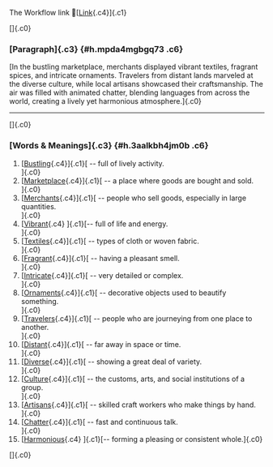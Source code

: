 The Workflow link
👏[[Link](https://www.google.com/url?q=http://www.google.com&sa=D&source=editors&ust=1757352287092074&usg=AOvVaw2aFsPCNllX7lX8muB2V6EE){.c4}]{.c1}

[]{.c0}

### [Paragraph]{.c3} {#h.mpda4mgbgq73 .c6}

[In the bustling marketplace, merchants displayed vibrant textiles,
fragrant spices, and intricate ornaments. Travelers from distant lands
marveled at the diverse culture, while local artisans showcased their
craftsmanship. The air was filled with animated chatter, blending
languages from across the world, creating a lively yet harmonious
atmosphere.]{.c0}

------------------------------------------------------------------------

[]{.c0}

### [Words & Meanings]{.c3} {#h.3aalkbh4jm0b .c6}

1.  [[Bustling](https://www.google.com/url?q=http://www.google.com&sa=D&source=editors&ust=1757352287092850&usg=AOvVaw0tcVFuabENt04JjXhR-Xvw){.c4}]{.c1}[ --
    full of lively activity.\
    ]{.c0}
2.  [[Marketplace](https://www.google.com/url?q=http://www.google.com&sa=D&source=editors&ust=1757352287093005&usg=AOvVaw2rBSQ2_hk0mS88f9X0XnQT){.c4}]{.c1}[ --
    a place where goods are bought and sold.\
    ]{.c0}
3.  [[Merchants](https://www.google.com/url?q=http://www.google.com&sa=D&source=editors&ust=1757352287093267&usg=AOvVaw3KbYWZwklRDKWC9ACi0TkV){.c4}]{.c1}[ --
    people who sell goods, especially in large quantities.\
    ]{.c0}
4.  [[Vibrant](https://www.google.com/url?q=http://www.google.com&sa=D&source=editors&ust=1757352287093557&usg=AOvVaw19lJjA6O-oKBPwWjK4I6oE){.c4}
    ]{.c1}[-- full of life and energy.\
    ]{.c0}
5.  [[Textiles](https://www.google.com/url?q=http://www.google.com&sa=D&source=editors&ust=1757352287093759&usg=AOvVaw1znJyloOfCLHmELCWO6Nc4){.c4}]{.c1}[ --
    types of cloth or woven fabric.\
    ]{.c0}
6.  [[Fragrant](https://www.google.com/url?q=http://www.google.com&sa=D&source=editors&ust=1757352287093946&usg=AOvVaw1PMmw9eu33rCTwZJjWRaEu){.c4}]{.c1}[ --
    having a pleasant smell.\
    ]{.c0}
7.  [[Intricate](https://www.google.com/url?q=http://www.google.com&sa=D&source=editors&ust=1757352287094182&usg=AOvVaw1PVCw2ps0LRJ9ddFWWDVg8){.c4}]{.c1}[ --
    very detailed or complex.\
    ]{.c0}
8.  [[Ornaments](https://www.google.com/url?q=http://www.google.com&sa=D&source=editors&ust=1757352287094435&usg=AOvVaw1Bj14Z9yezHQrmvdGwQRnB){.c4}]{.c1}[ --
    decorative objects used to beautify something.\
    ]{.c0}
9.  [[Travelers](https://www.google.com/url?q=http://www.google.com&sa=D&source=editors&ust=1757352287094678&usg=AOvVaw2AsS5SvVCBEQIqRE7o6OJA){.c4}]{.c1}[ --
    people who are journeying from one place to another.\
    ]{.c0}
10. [[Distant](https://www.google.com/url?q=http://www.google.com&sa=D&source=editors&ust=1757352287094889&usg=AOvVaw2blfvt5WQeTHItT5LREe1T){.c4}]{.c1}[ --
    far away in space or time.\
    ]{.c0}
11. [[Diverse](https://www.google.com/url?q=http://www.google.com&sa=D&source=editors&ust=1757352287095053&usg=AOvVaw3dMQM8D1kyIzU7WTxNKU-q){.c4}]{.c1}[ --
    showing a great deal of variety.\
    ]{.c0}
12. [[Culture](https://www.google.com/url?q=http://www.google.com&sa=D&source=editors&ust=1757352287095285&usg=AOvVaw1vOo_fdhPAmjNVpsTDkyui){.c4}]{.c1}[ --
    the customs, arts, and social institutions of a group.\
    ]{.c0}
13. [[Artisans](https://www.google.com/url?q=http://www.google.com&sa=D&source=editors&ust=1757352287095535&usg=AOvVaw154rxnmgOyVP1d7OQS_PBx){.c4}]{.c1}[ --
    skilled craft workers who make things by hand.\
    ]{.c0}
14. [[Chatter](https://www.google.com/url?q=http://www.google.com&sa=D&source=editors&ust=1757352287095785&usg=AOvVaw2Q_229082AzyWyx0rWAuhe){.c4}]{.c1}[ --
    fast and continuous talk.\
    ]{.c0}
15. [[Harmonious](https://www.google.com/url?q=http://www.google.com&sa=D&source=editors&ust=1757352287095970&usg=AOvVaw02eC_Plk2At_VJTr9S3Jzu){.c4}
    ]{.c1}[-- forming a pleasing or consistent whole.]{.c0}

[]{.c0}
